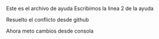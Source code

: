 Este es el archivo de ayuda
Escribimos la linea 2 de la ayuda

Resuelto el conflicto desde github

Ahora meto cambios desde consola
